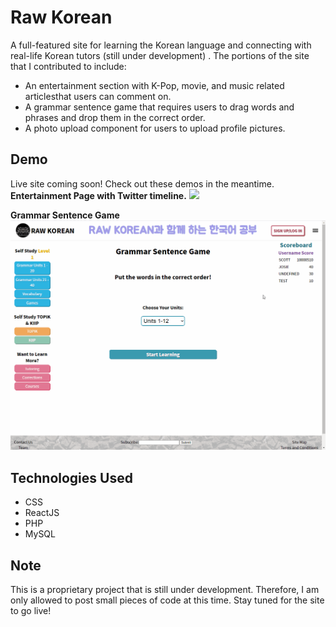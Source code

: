 # Raw Korean
A full-featured site for learning the Korean language and connecting with real-life Korean tutors (still under development) . The portions of the site that I contributed to include: 
* An entertainment section with K-Pop, movie, and music related articlesthat users can comment on. 
* A grammar sentence game that requires users to drag words and phrases and drop them in the correct order. 
* A photo upload component for users to upload profile pictures.

## Demo
Live site coming soon! Check out these demos in the meantime.\
**Entertainment Page with Twitter timeline.**
<kbd><img src="/demo/rawKoreanEntertainmentDemo.gif" /></kbd>

**Grammar Sentence Game**
<kbd><img src="/demo/rawKoreanGameDemo.gif" /></kbd>

## Technologies Used
* CSS
* ReactJS
* PHP
* MySQL

## Note
This is a proprietary project that is still under development. Therefore, I am only allowed to post small pieces of code at this time. Stay tuned for the site to go live!
